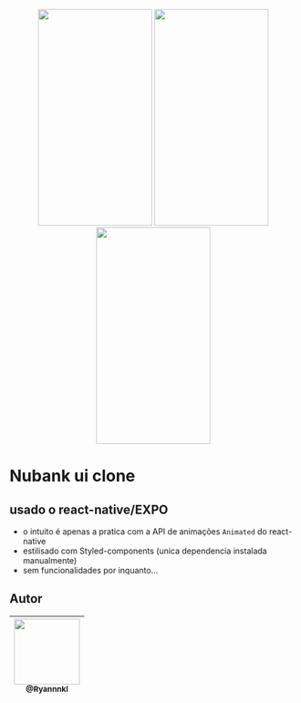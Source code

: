 <p align="center">
   <img src="https://raw.githubusercontent.com/Ryannnkl/Nubank-react-native/master/img1.jpg" width="200" height="380">
   <img src="https://raw.githubusercontent.com/Ryannnkl/Nubank-react-native/master/img2.jpg" width="200" height="380">
   <img src="https://raw.githubusercontent.com/Ryannnkl/Nubank-react-native/master/img3.jpg" width="200" height="380">
</p>

# Nubank ui clone

## usado o react-native/EXPO

- o intuito é apenas a pratica com a API de animações ```Animated``` do react-native
- estilisado com Styled-components (unica dependencia instalada manualmente)
- sem funcionalidades por inquanto...

## Autor

| [<img src="https://avatars1.githubusercontent.com/u/48577990?v=4" width=115><br><sub>@Ryannnkl</sub>](https://github.com/Ryannnkl) |
| :---: |
